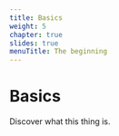 ```yaml
---
title: Basics
weight: 5
chapter: true
slides: true
menuTitle: The beginning
---
```


# Basics

Discover what this thing is.
